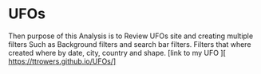 # UFOs
Then purpose of this Analysis is to Review UFOs site and creating multiple filters Such as Background filters and search bar filters. Filters that where created where  by date, city, country and shape. 
[link to my UFO ][ https://ttrowers.github.io/UFOs/]
